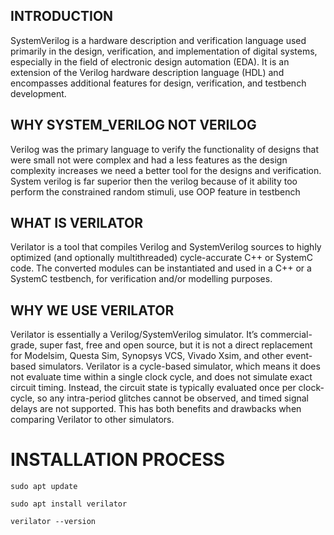 ## INTRODUCTION
SystemVerilog is a hardware description and verification language used primarily in the design, verification, and implementation of digital systems, 
especially in the field of electronic design automation (EDA). 
It is an extension of the Verilog hardware description language (HDL) and 
encompasses additional features for design, verification, and testbench development.

## WHY SYSTEM_VERILOG NOT VERILOG
Verilog was the primary language to verify the functionality of designs that were small not were complex and had a less features
as the design complexity increases we need a better tool for the designs and verification. System verilog is far superior then
the verilog because of it ability too perform the constrained random stimuli, use OOP feature in testbench

## WHAT IS VERILATOR
Verilator is a tool that compiles Verilog and SystemVerilog sources to highly optimized (and optionally multithreaded) cycle-accurate C++ or SystemC code. 
The converted modules can be instantiated and used in a C++ or a SystemC testbench, for verification and/or modelling purposes.

## WHY WE USE VERILATOR
Verilator is essentially a Verilog/SystemVerilog simulator. It’s commercial-grade, super fast, free and open source, but it is not a direct replacement 
for Modelsim, Questa Sim, Synopsys VCS, Vivado Xsim, and other event-based simulators. Verilator is a cycle-based simulator, which means it does not 
evaluate time within a single clock cycle, and does not simulate exact circuit timing. Instead, the circuit state is typically evaluated once per clock-cycle, 
so any intra-period glitches cannot be observed, and timed signal delays are not supported. This has both benefits and drawbacks when comparing Verilator to other simulators.

# INSTALLATION PROCESS

```
sudo apt update

sudo apt install verilator

verilator --version
```
